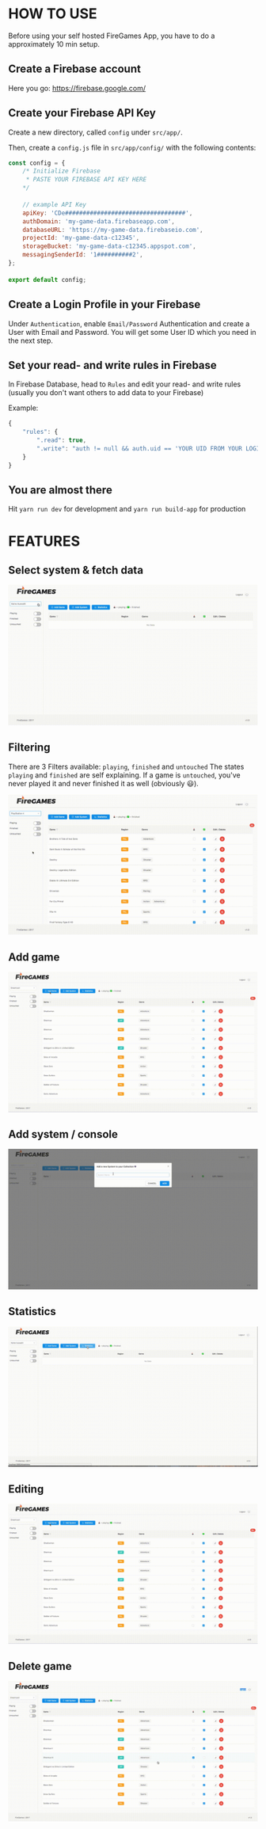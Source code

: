 # HOW TO USE

Before using your self hosted FireGames App, you have to do a approximately 10 min setup.

## Create a Firebase account
Here you go: https://firebase.google.com/

## Create your Firebase API Key

Create a new directory, called `config` under `src/app/`.

Then, create a `config.js` file in `src/app/config/` with the following contents:

```javascript
const config = {
	/* Initialize Firebase
	 * PASTE YOUR FIREBASE API KEY HERE
	*/

	// example API Key
	apiKey: 'CDe##################################',
	authDomain: 'my-game-data.firebaseapp.com',
	databaseURL: 'https://my-game-data.firebaseio.com',
	projectId: 'my-game-data-c12345',
	storageBucket: 'my-game-data-c12345.appspot.com',
	messagingSenderId: '1##########2',
};

export default config;
```

## Create a Login Profile in your Firebase

Under `Authentication`, enable `Email/Password` Authentication and create a User with Email and Password. You will get some User ID which you need in the next step.

## Set your read- and write rules in Firebase

In Firebase Database, head to `Rules` and edit your read- and write rules (usually you don't want others to add data to your Firebase)

Example:

```javascript
{
	"rules": {
		".read": true,
		".write": "auth != null && auth.uid == 'YOUR UID FROM YOUR LOGIN GOES HERE'"
	}
}
```

## You are almost there
Hit `yarn run dev` for development and `yarn run build-app` for production

# FEATURES

[comment]: <> (used gif converter urlhttps://cloudconvert.com/mov-to-gif)

## Select system & fetch data

![Select a Game](src/assets/select.gif "Select Game")

## Filtering

There are 3 Filters available: `playing`, `finished` and `untouched`
The states `playing` and `finished` are self explaining. If a game is `untouched`, you've never played it and never finished it as well (obviously 😃).

![Filter Games](src/assets/filter.gif "Filter")

## Add game
![Add Game](src/assets/add-game.gif "Add Game")

## Add system / console
![Add System](src/assets/add-system.gif "Add System")

## Statistics
![Statistics](src/assets/statistics.gif "Statistics")

## Editing
![Editing](src/assets/add-game.gif "Editing")

## Delete game
![Delete Game](src/assets/delete-game.gif "Delete Game")
